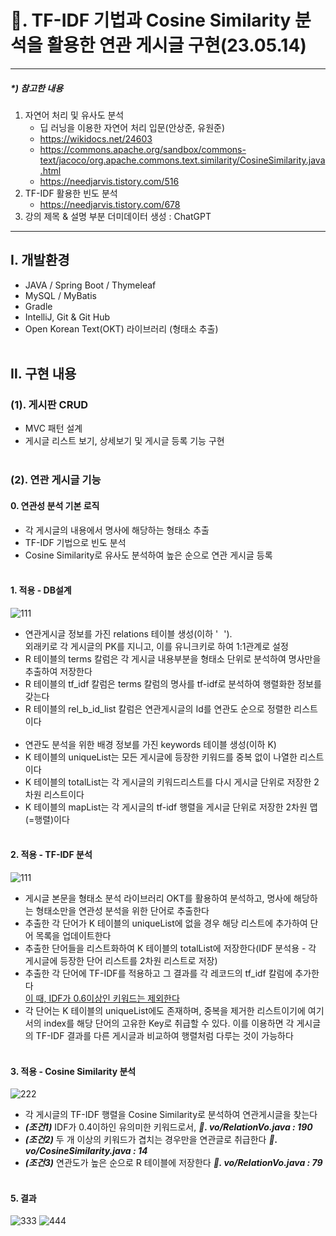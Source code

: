 # 📌. TF-IDF 기법과 Cosine Similarity 분석을 활용한 연관 게시글 구현(23.05.14)
<hr>

##### *) 참고한 내용
1. 자연어 처리 및 유사도 분석
   - 딥 러닝을 이용한 자연어 처리 입문(안상준, 유원준)
   - https://wikidocs.net/24603
   - https://commons.apache.org/sandbox/commons-text/jacoco/org.apache.commons.text.similarity/CosineSimilarity.java.html
   - https://needjarvis.tistory.com/516
2. TF-IDF 활용한 빈도 분석
    - https://needjarvis.tistory.com/678
3. 강의 제목 & 설명 부분 더미데이터 생성 : ChatGPT
<hr>


## Ⅰ. 개발환경
- JAVA / Spring Boot / Thymeleaf
- MySQL / MyBatis
- Gradle
- IntelliJ, Git & Git Hub
- Open Korean Text(OKT) 라이브러리 (형태소 추출)
<br><br>

## Ⅱ. 구현 내용
### (1). 게시판 CRUD
- MVC 패턴 설계
- 게시글 리스트 보기, 상세보기 및 게시글 등록 기능 구현
  <br><br>
### (2). 연관 게시글 기능
#### 0. 연관성 분석 기본 로직
  - 각 게시글의 내용에서 명사에 해당하는 형태소 추출
  - TF-IDF 기법으로 빈도 분석
  - Cosine Similarity로 유사도 분석하여 높은 순으로 연관 게시글 등록
  <br><br>
#### 1. 적용 - DB설계
![111](https://github.com/J-SSS/JDI_Board/assets/118149752/fc01c46c-9be2-45c6-8643-197390642925)
  - 연관게시글 정보를 가진 relations 테이블 생성(이하 '<u style="color:white">R</u>'). <br> 외래키로 각 게시글의 PK를 지니고, 이를 유니크키로 하여 1:1관계로 설정
  - R 테이블의 terms 칼럼은 각 게시글 내용부분을 형태소 단위로 분석하여 명사만을 추출하여 저장한다
  - R 테이블의 tf_idf 칼럼은 terms 칼럼의 명사를 tf-idf로 분석하여 행렬화한 정보를 갖는다
  - R 테이블의 rel_b_id_list 칼럼은 연관게시글의 Id를 연관도 순으로 정렬한 리스트이다
  <br><br>
  - 연관도 분석을 위한 배경 정보를 가진 keywords 테이블 생성(이하 K)
  - K 테이블의 uniqueList는 모든 게시글에 등장한 키워드를 중복 없이 나열한 리스트이다
  - K 테이블의 totalList는 각 게시글의 키워드리스트를 다시 게시글 단위로 저장한 2차원 리스트이다
  - K 테이블의 mapList는 각 게시글의 tf-idf 행렬을 게시글 단위로 저장한 2차원 맵(=행렬)이다
  <br><br>
#### 2. 적용 - TF-IDF 분석
![111](https://github.com/J-SSS/JDI_Board/assets/118149752/358f10f5-8f38-44de-bf54-c6aebe49af5b)
  - 게시글 본문을 형태소 분석 라이브러리 OKT를 활용하여 분석하고, 명사에 해당하는 형태소만을 연관성 분석을 위한 단어로 추출한다
  - 추출한 각 단어가 K 테이블의 uniqueList에 없을 경우 해당 리스트에 추가하여 단어 목록을 업데이트한다
  - 추출한 단어들을 리스트화하여 K 테이블의 totalList에 저장한다(IDF 분석용 - 각 게시글에 등장한 단어 리스트를 2차원 리스트로 저장)
  - 추출한 각 단어에 TF-IDF를 적용하고 그 결과를 각 레코드의 tf_idf 칼럼에 추가한다<br><u>이 때, IDF가 0.6이상인 키워드는 제외한다</u>
  - 각 단어는 K 테이블의 uniqueList에도 존재하며, 중복을 제거한 리스트이기에 여기서의 index를 해당 단어의 고유한 Key로 취급할 수 있다. 이를 이용하면 각 게시글의 TF-IDF 결과를 다른 게시글과 비교하여 행렬처럼 다루는 것이 가능하다
<br><br>
#### 3. 적용 - Cosine Similarity 분석
![222](https://github.com/J-SSS/JDI_Board/assets/118149752/c099131b-53b2-4d48-9bee-e2fc5b3ad578)
  - 각 게시글의 TF-IDF 행렬을 Cosine Similarity로 분석하여 연관게시글을 찾는다
  - ***(조건1)*** IDF가 0.4이하인 유의미한 키워드로서, ***📂. vo/RelationVo.java : 190*** <br> 
  - ***(조건2)*** 두 개 이상의 키워드가 겹치는 경우만을 연관글로 취급한다 ***📂. vo/CosineSimilarity.java : 14*** <br> 
  - ***(조건3)*** 연관도가 높은 순으로 R 테이블에 저장한다 ***📂. vo/RelationVo.java : 79***
<br><br>
#### 5. 결과
![333](https://github.com/J-SSS/JDI_Board/assets/118149752/765f3630-b103-433c-a971-60250f27a762)
![444](https://github.com/J-SSS/JDI_Board/assets/118149752/b54ee26f-3460-4588-9852-acadf04d69da)

